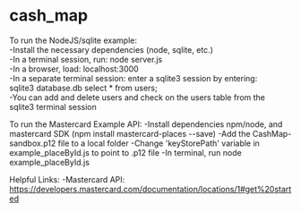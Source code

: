 # cash_map

To run the NodeJS/sqlite example:  
-Install the necessary dependencies (node, sqlite, etc.)  
-In a terminal session, run: node server.js  
-In a browser, load: localhost:3000  
-In a separate terminal session: enter a sqlite3 session by entering:  
       sqlite3 database.db
       select * from users;  
-You can add and delete users and check on the users table from the sqlite3 terminal session  

To run the Mastercard Example API: 
-Install dependencies npm/node, and mastercard SDK (npm install mastercard-places --save) 
-Add the CashMap-sandbox.p12 file to a local folder
-Change 'keyStorePath' variable in example_placeById.js to point to .p12 file
-In terminal, run node example_placeById.js



Helpful Links:
-Mastercard API: https://developers.mastercard.com/documentation/locations/1#get%20started
